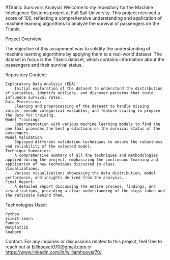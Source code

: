 #Titanic Survivors Analysis
Welcome to my repository for the Machine Intelligence Systems project at Full Sail University. This project received a score of 100, reflecting a comprehensive understanding and application of machine learning algorithms to analyze the survival of passengers on the Titanic.

Project Overview:

The objective of this assignment was to solidify the understanding of machine learning algorithms by applying them to a real-world dataset. The dataset in focus is the Titanic dataset, which contains information about the passengers and their survival status.

Repository Content:

    Exploratory Data Analysis (EDA):
        Initial exploration of the dataset to understand the distribution of variables, identify outliers, and discover patterns that could influence survival rates.
    Data Processing:
        Cleaning and preprocessing of the dataset to handle missing values, encode categorical variables, and feature scaling to prepare the data for training.
    Model Training:
        Experimentation with various machine learning models to find the one that provides the best predictions on the survival status of the passengers.
    Model Validation:
        Employed different validation techniques to ensure the robustness and reliability of the selected model.
    Technique Summaries:
        A comprehensive summary of all the techniques and methodologies applied during the project, emphasizing the continuous learning and application of new techniques discussed in class.
    Visualizations:
        Various visualizations showcasing the data distribution, model performance, and insights derived from the analysis.
    Final Report:
        A detailed report discussing the entire process, findings, and visualizations, providing a clear understanding of the steps taken and the rationale behind them.

Technologies Used:

    Python
    Scikit-learn
    Pandas
    Matplotlib
    Seaborn

Contact:
For any inquiries or discussions related to this project, feel free to reach out at billhoover070@gmail.com or https://www.linkedin.com/in/williamhoover70/.
